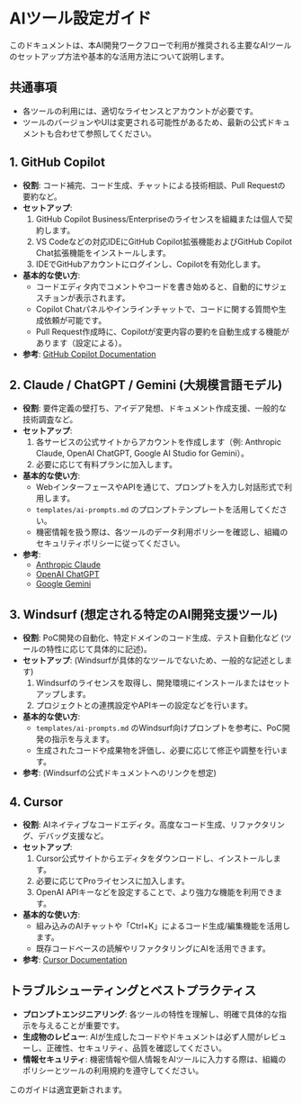 # AIツール設定ガイド

このドキュメントは、本AI開発ワークフローで利用が推奨される主要なAIツールのセットアップ方法や基本的な活用方法について説明します。

## 共通事項

-   各ツールの利用には、適切なライセンスとアカウントが必要です。
-   ツールのバージョンやUIは変更される可能性があるため、最新の公式ドキュメントも合わせて参照してください。

## 1. GitHub Copilot

-   **役割**: コード補完、コード生成、チャットによる技術相談、Pull Requestの要約など。
-   **セットアップ**:
    1.  GitHub Copilot Business/Enterpriseのライセンスを組織または個人で契約します。
    2.  VS Codeなどの対応IDEにGitHub Copilot拡張機能およびGitHub Copilot Chat拡張機能をインストールします。
    3.  IDEでGitHubアカウントにログインし、Copilotを有効化します。
-   **基本的な使い方**:
    -   コードエディタ内でコメントやコードを書き始めると、自動的にサジェスチョンが表示されます。
    -   Copilot Chatパネルやインラインチャットで、コードに関する質問や生成依頼が可能です。
    -   Pull Request作成時に、Copilotが変更内容の要約を自動生成する機能があります（設定による）。
-   **参考**: [GitHub Copilot Documentation](https://docs.github.com/copilot)

## 2. Claude / ChatGPT / Gemini (大規模言語モデル)

-   **役割**: 要件定義の壁打ち、アイデア発想、ドキュメント作成支援、一般的な技術調査など。
-   **セットアップ**:
    1.  各サービスの公式サイトからアカウントを作成します（例: Anthropic Claude, OpenAI ChatGPT, Google AI Studio for Gemini）。
    2.  必要に応じて有料プランに加入します。
-   **基本的な使い方**:
    -   WebインターフェースやAPIを通じて、プロンプトを入力し対話形式で利用します。
    -   `templates/ai-prompts.md` のプロンプトテンプレートを活用してください。
    -   機密情報を扱う際は、各ツールのデータ利用ポリシーを確認し、組織のセキュリティポリシーに従ってください。
-   **参考**:
    -   [Anthropic Claude](https://www.anthropic.com/claude)
    -   [OpenAI ChatGPT](https://openai.com/chatgpt)
    -   [Google Gemini](https://deepmind.google/technologies/gemini/)

## 3. Windsurf (想定される特定のAI開発支援ツール)

-   **役割**: PoC開発の自動化、特定ドメインのコード生成、テスト自動化など (ツールの特性に応じて具体的に記述)。
-   **セットアップ**: (Windsurfが具体的なツールでないため、一般的な記述とします)
    1.  Windsurfのライセンスを取得し、開発環境にインストールまたはセットアップします。
    2.  プロジェクトとの連携設定やAPIキーの設定などを行います。
-   **基本的な使い方**:
    -   `templates/ai-prompts.md` のWindsurf向けプロンプトを参考に、PoC開発の指示を与えます。
    -   生成されたコードや成果物を評価し、必要に応じて修正や調整を行います。
-   **参考**: (Windsurfの公式ドキュメントへのリンクを想定)

## 4. Cursor

-   **役割**: AIネイティブなコードエディタ。高度なコード生成、リファクタリング、デバッグ支援など。
-   **セットアップ**:
    1.  Cursor公式サイトからエディタをダウンロードし、インストールします。
    2.  必要に応じてProライセンスに加入します。
    3.  OpenAI APIキーなどを設定することで、より強力な機能を利用できます。
-   **基本的な使い方**:
    -   組み込みのAIチャットや「Ctrl+K」によるコード生成/編集機能を活用します。
    -   既存コードベースの読解やリファクタリングにAIを活用できます。
-   **参考**: [Cursor Documentation](https://cursor.sh/docs)

## トラブルシューティングとベストプラクティス

-   **プロンプトエンジニアリング**: 各ツールの特性を理解し、明確で具体的な指示を与えることが重要です。
-   **生成物のレビュー**: AIが生成したコードやドキュメントは必ず人間がレビューし、正確性、セキュリティ、品質を確認してください。
-   **情報セキュリティ**: 機密情報や個人情報をAIツールに入力する際は、組織のポリシーとツールの利用規約を遵守してください。

このガイドは適宜更新されます。
